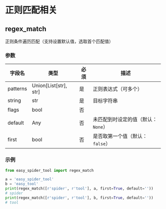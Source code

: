 # 正则匹配相关

## regex_match

正则条件遍历匹配（支持设置默认值，选取首个匹配值）

### 参数

| 字段名   | 类型                  | 必须 | 描述                               |
| -------- | --------------------- | ---- | ---------------------------------- |
| patterns | Union[List[str], str] | 是   | 正则表达式（可多个）               |
| string   | str                   | 是   | 目标字符串                         |
| flags    | bool                  | 否   |                                    |
| default  | Any                   | 否   | 未匹配到时设定的值（默认：`None`） |
| first    | bool                  | 否   | 是否取第一个值（默认：`false`）    |

### 示例

```python
from easy_spider_tool import regex_match

a = 'easy_spider_tool'
b = 'easy_tool'
print(regex_match([r'spider', r'tool'], a, first=True, default=''))
# spider
print(regex_match([r'spider', r'tool'], b, first=True, default=''))
# tool
```

